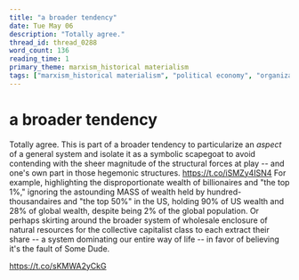 ```yaml
---
title: "a broader tendency"
date: Tue May 06
description: "Totally agree."
thread_id: thread_0288
word_count: 136
reading_time: 1
primary_theme: marxism_historical materialism
tags: ["marxism_historical materialism", "political economy", "organizational theory"]
---
```


# a broader tendency

Totally agree. This is part of a broader tendency to particularize an *aspect* of a general system and isolate it as a symbolic scapegoat to avoid contending with the sheer magnitude of the structural forces at play -- and one's own part in those hegemonic structures. https://t.co/iSMZy4ISN4 For example, highlighting the disproportionate wealth of billionaires and "the top 1%," ignoring the astounding MASS of wealth held by hundred-thousandaires and "the top 50%" in the US, holding 90% of US wealth and 28% of global wealth, despite being 2% of the global population. Or perhaps skirting around the broader system of wholesale enclosure of natural resources for the collective capitalist class to each extract their share -- a system dominating our entire way of life -- in favor of believing it's the fault of Some Dude.

https://t.co/sKMWA2yCkG